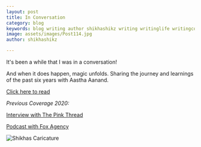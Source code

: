 ```yaml
---
layout: post
title: In Conversation
category: blog
keywords: blog writing author shikhashikz writing writinglife writingcommunity authorinterview
image: assets/images/Post114.jpg
author: shikhashikz

---
```


It's been a while that I was in a conversation!

And when it does happen, magic unfolds. Sharing the journey and learnings of the past six years with Aastha Aanand.

[Click here to read](https://aasthaanand.wordpress.com/2021/07/24/author-interview-with-shikha-pakhide/)

*Previous Coverage 2020:*

[Interview with The Pink Thread](https://www.thepinkthread.com/post/shikha-pakhide-the-leader-and-the-reader)

[Podcast with Fox Agency](https://fox.agency/clientside/podcasts/shikha-pakhide/)


![Shikhas Caricature](https://user-images.githubusercontent.com/21696121/127109066-d05a52d2-3beb-4f80-8e2b-7fa7fe9c93e4.jpg)
